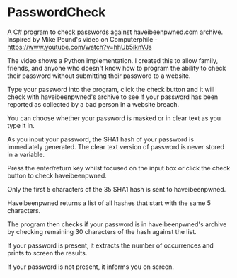 # PasswordCheck
A C# program to check passwords against haveibeenpwned.com archive.  
Inspired by Mike Pound's video on Computerphile - https://www.youtube.com/watch?v=hhUb5iknVJs

The video shows a Python implementation.  I created this to allow family, friends, and anyone who doesn't know how to program the ability to check their password without submitting their password to a website.

Type your password into the program, click the check button and it will check with haveibeenpwned's archive to see if your password has been reported as collected by a bad person in a website breach.

You can choose whether your password is masked or in clear text as you type it in.

As you input your password, the SHA1 hash of your password is immediately generated.  The clear text version of password is never stored in a variable.

Press the enter/return key whilst focused on the input box or click the check button to check haveibeenpwned.

Only the first 5 characters of the 35 SHA1 hash is sent to haveibeenpwned.

Haveibeenpwned returns a list of all hashes that start with the same 5 characters.

The program then checks if your password is in haveibeenpwned's archive by checking remaining 30 characters of the hash against the list.

If your password is present, it extracts the number of occurrences and prints to screen the results.

If your password is not present, it informs you on screen.


